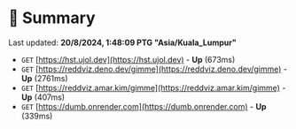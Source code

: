 # 📖 Summary
Last updated: **20/8/2024, 1:48:09 PTG "Asia/Kuala_Lumpur"**

- `GET` [https://hst.ujol.dev](https://hst.ujol.dev) - **Up** (673ms)
- `GET` [https://reddviz.deno.dev/gimme](https://reddviz.deno.dev/gimme) - **Up** (2761ms)
- `GET` [https://reddviz.amar.kim/gimme](https://reddviz.amar.kim/gimme) - **Up** (407ms)
- `GET` [https://dumb.onrender.com](https://dumb.onrender.com) - **Up** (339ms)
